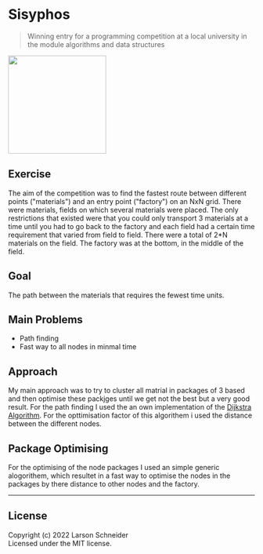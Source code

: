 # Sisyphos
> Winning entry for a programming competition at a local university in the module algorithms and data structures
<image src="https://repository-images.githubusercontent.com/508426623/42d8425e-3110-4a38-9639-ad60ee726a31" height="200">


## Exercise
The aim of the competition was to find the fastest route between different points ("materials") and an entry point ("factory") on an NxN grid. 
There were materials, fields on which several materials were placed. The only restrictions that existed were that you could only transport 3
materials at a time until you had to go back to the factory and each field had a certain time requirement that varied from field to field.
There were a total of 2*N materials on the field. The factory was at the bottom, in the middle of the field.

## Goal
The path between the materials that requires the fewest time units.

## Main Problems
- Path finding
- Fast way to all nodes in minmal time


## Approach
My main approach was to try to cluster all matrial in packages of 3 based and then optimise these packjges until we get not the best but a very good result.
For the path finding I used the an own implementation of the [Dijkstra Algorithm](https://en.wikipedia.org/wiki/Dijkstra%27s_algorithm). For the opttimisation factor
of this algorithem i used the distance between the different nodes.

## Package Optimising
For the optimising of the node packages I used an simple generic alogorithem, which resultet in a fast way to optimise the nodes in the packages by
there distance to other nodes and the factory.

---
## License
Copyright (c) 2022 Larson Schneider<br>
Licensed under the MIT license.
